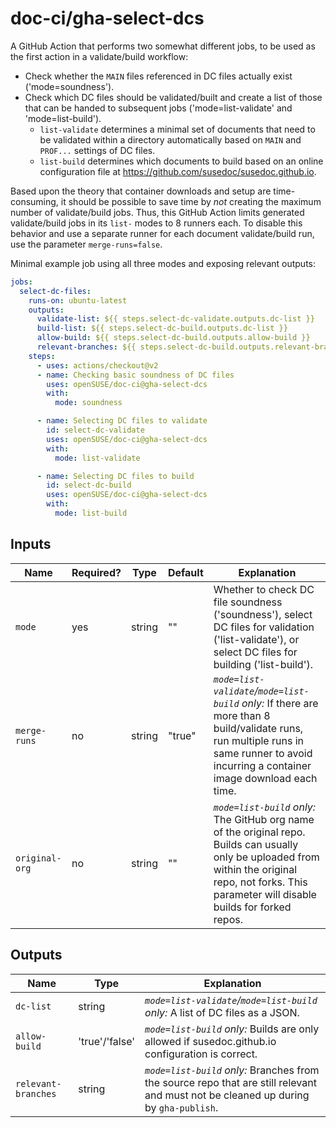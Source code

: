 # doc-ci/gha-select-dcs

A GitHub Action that performs two somewhat different jobs, to be used as the first action in a validate/build workflow:

* Check whether the `MAIN` files referenced in DC files actually exist ('mode=soundness').
* Check which DC files should be validated/built and create a list of those that can be handed to subsequent jobs ('mode=list-validate' and 'mode=list-build').
  * `list-validate` determines a minimal set of documents that need to be validated within a directory automatically based on `MAIN` and `PROF...` settings of DC files.
  * `list-build` determines which documents to build based on an online configuration file at https://github.com/susedoc/susedoc.github.io.

Based upon the theory that container downloads and setup are time-consuming, it should be possible to save time by _not_ creating the maximum number of validate/build jobs.
Thus, this GitHub Action limits generated validate/build jobs in its `list-` modes to 8 runners each.
To disable this behavior and use a separate runner for each document validate/build run, use the parameter `merge-runs=false`.

Minimal example job using all three modes and exposing relevant outputs:

```yaml
jobs:
  select-dc-files:
    runs-on: ubuntu-latest
    outputs:
      validate-list: ${{ steps.select-dc-validate.outputs.dc-list }}
      build-list: ${{ steps.select-dc-build.outputs.dc-list }}
      allow-build: ${{ steps.select-dc-build.outputs.allow-build }}
      relevant-branches: ${{ steps.select-dc-build.outputs.relevant-branches }}
    steps:
      - uses: actions/checkout@v2
      - name: Checking basic soundness of DC files
        uses: openSUSE/doc-ci@gha-select-dcs
        with:
          mode: soundness

      - name: Selecting DC files to validate
        id: select-dc-validate
        uses: openSUSE/doc-ci@gha-select-dcs
        with:
          mode: list-validate

      - name: Selecting DC files to build
        id: select-dc-build
        uses: openSUSE/doc-ci@gha-select-dcs
        with:
          mode: list-build
```


## Inputs

Name | Required? | Type | Default | Explanation
-----|-----------|------|---------|------------
`mode` | yes | string | "" | Whether to check DC file soundness ('soundness'), select DC files for validation ('list-validate'), or select DC files for building ('list-build').
`merge-runs` | no | string | "true" | _`mode=list-validate`/`mode=list-build` only:_ If there are more than 8 build/validate runs, run multiple runs in same runner to avoid incurring a container image download each time.
`original-org` | no | string | "" | _`mode=list-build` only:_ The GitHub org name of the original repo. Builds can usually only be uploaded from within the original repo, not forks. This parameter will disable builds for forked repos.


## Outputs

Name | Type | Explanation
-----|------|------------
`dc-list` | string | _`mode=list-validate`/`mode=list-build` only:_ A list of DC files as a JSON.
`allow-build` | 'true'/'false' | _`mode=list-build` only:_ Builds are only allowed if susedoc.github.io configuration is correct.
`relevant-branches` | string | _`mode=list-build` only:_ Branches from the source repo that are still relevant and must not be cleaned up during by `gha-publish`.
